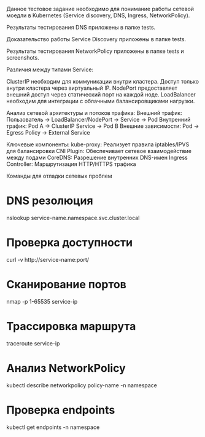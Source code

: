 Данное тестовое задание необходимо для понимание работы сетевой моедли в Kubernetes (Service discovery, DNS, Ingress, NetworkPolicy).

Результаты тестирования DNS приложены в папке tests.

Доказательство работы Service Discovery приложены в папке tests.

Результаты тестирования NetworkPolicy приложены в папке tests и screenshots.

Различия между типами Service:

ClusterIP необходим для коммуникации внутри кластера. Доступ только внутри кластера через виртуальный IP.
NodePort предоставляет внешний доступ через статический порт на каждой ноде.
LoadBalancer необходим для интеграции с облачными балансировщиками нагрузки.

Анализ сетевой архитектуры и потоков трафика:
Внешний трафик: Пользователь → LoadBalancer/NodePort → Service → Pod
Внутренний трафик: Pod A → ClusterIP Service → Pod B
Внешние зависимости: Pod → Egress Policy → External Service

Ключевые компоненты:
kube-proxy: Реализует правила iptables/IPVS для балансировки
CNI Plugin: Обеспечивает сетевое взаимодействие между подами
CoreDNS: Разрешение внутренних DNS-имен
Ingress Controller: Маршрутизация HTTP/HTTPS трафика

Команды для отладки сетевых проблем
# DNS резолюция
nslookup service-name.namespace.svc.cluster.local

# Проверка доступности
curl -v http://service-name:port/

# Сканирование портов  
nmap -p 1-65535 service-ip

# Трассировка маршрута
traceroute service-ip

# Анализ NetworkPolicy
kubectl describe networkpolicy policy-name -n namespace

# Проверка endpoints
kubectl get endpoints -n namespace